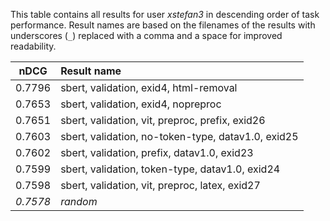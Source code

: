 This table contains all results for user *xstefan3* in descending order of task
performance.  Result names are based on the filenames of the results with
underscores (`_`) replaced with a comma and a space for improved readability.

| nDCG | Result name |
|------|:------------|
| 0.7796 | sbert, validation, exid4, html-removal |
| 0.7653 | sbert, validation, exid4, nopreproc |
| 0.7651 | sbert, validation, vit, preproc, prefix, exid26 |
| 0.7603 | sbert, validation, no-token-type, datav1.0, exid25 |
| 0.7602 | sbert, validation, prefix, datav1.0, exid23 |
| 0.7599 | sbert, validation, token-type, datav1.0, exid24 |
| 0.7598 | sbert, validation, vit, preproc, latex, exid27 |
| *0.7578* | *random* |
